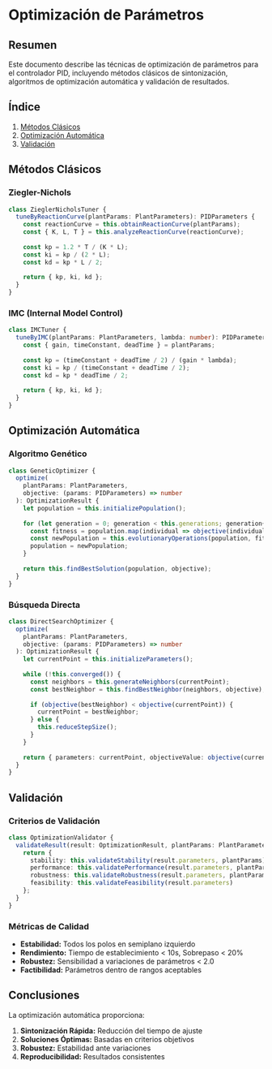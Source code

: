 # Optimización de Parámetros

## Resumen

Este documento describe las técnicas de optimización de parámetros para el controlador PID, incluyendo métodos clásicos de sintonización, algoritmos de optimización automática y validación de resultados.

## Índice

1. [Métodos Clásicos](#métodos-clásicos)
2. [Optimización Automática](#optimización-automática)
3. [Validación](#validación)

## Métodos Clásicos

### Ziegler-Nichols

```typescript
class ZieglerNicholsTuner {
  tuneByReactionCurve(plantParams: PlantParameters): PIDParameters {
    const reactionCurve = this.obtainReactionCurve(plantParams);
    const { K, L, T } = this.analyzeReactionCurve(reactionCurve);
    
    const kp = 1.2 * T / (K * L);
    const ki = kp / (2 * L);
    const kd = kp * L / 2;
    
    return { kp, ki, kd };
  }
}
```

### IMC (Internal Model Control)

```typescript
class IMCTuner {
  tuneByIMC(plantParams: PlantParameters, lambda: number): PIDParameters {
    const { gain, timeConstant, deadTime } = plantParams;
    
    const kp = (timeConstant + deadTime / 2) / (gain * lambda);
    const ki = kp / (timeConstant + deadTime / 2);
    const kd = kp * deadTime / 2;
    
    return { kp, ki, kd };
  }
}
```

## Optimización Automática

### Algoritmo Genético

```typescript
class GeneticOptimizer {
  optimize(
    plantParams: PlantParameters,
    objective: (params: PIDParameters) => number
  ): OptimizationResult {
    let population = this.initializePopulation();
    
    for (let generation = 0; generation < this.generations; generation++) {
      const fitness = population.map(individual => objective(individual));
      const newPopulation = this.evolutionaryOperations(population, fitness);
      population = newPopulation;
    }
    
    return this.findBestSolution(population, objective);
  }
}
```

### Búsqueda Directa

```typescript
class DirectSearchOptimizer {
  optimize(
    plantParams: PlantParameters,
    objective: (params: PIDParameters) => number
  ): OptimizationResult {
    let currentPoint = this.initializeParameters();
    
    while (!this.converged()) {
      const neighbors = this.generateNeighbors(currentPoint);
      const bestNeighbor = this.findBestNeighbor(neighbors, objective);
      
      if (objective(bestNeighbor) < objective(currentPoint)) {
        currentPoint = bestNeighbor;
      } else {
        this.reduceStepSize();
      }
    }
    
    return { parameters: currentPoint, objectiveValue: objective(currentPoint) };
  }
}
```

## Validación

### Criterios de Validación

```typescript
class OptimizationValidator {
  validateResult(result: OptimizationResult, plantParams: PlantParameters): ValidationReport {
    return {
      stability: this.validateStability(result.parameters, plantParams),
      performance: this.validatePerformance(result.parameters, plantParams),
      robustness: this.validateRobustness(result.parameters, plantParams),
      feasibility: this.validateFeasibility(result.parameters)
    };
  }
}
```

### Métricas de Calidad

- **Estabilidad:** Todos los polos en semiplano izquierdo
- **Rendimiento:** Tiempo de establecimiento < 10s, Sobrepaso < 20%
- **Robustez:** Sensibilidad a variaciones de parámetros < 2.0
- **Factibilidad:** Parámetros dentro de rangos aceptables

## Conclusiones

La optimización automática proporciona:

1. **Sintonización Rápida:** Reducción del tiempo de ajuste
2. **Soluciones Óptimas:** Basadas en criterios objetivos
3. **Robustez:** Estabilidad ante variaciones
4. **Reproducibilidad:** Resultados consistentes
